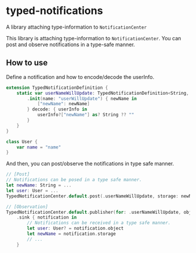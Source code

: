 # typed-notifications
A library attaching type-information to `NotificationCenter`

This library is attaching type-information to `NotificationCenter`.
You can post and observe notifications in a type-safe manner.

## How to use
Define a notification and how to encode/decode the userInfo.
```swift
extension TypedNotificationDefinition {
    static var userNameWillUpdate: TypedNotificationDefinition<String, User> {
        .init(name: "userWillUpdate") { newName in
            ["newName": newName]
        } decode: { userInfo in
            userInfo?["newName"] as? String ?? ""
        }
    }
}

class User {
    var name = "name"
}
```

And then, you can post/observe the notifications in type safe manner.
```swift
// [Post]
// Notifications can be posed in a type safe manner.
let newName: String = ...
let user: User = ...
TypedNotificationCenter.default.post(.userNameWillUpdate, storage: newName, object: user)

// [Observation]
TypedNotificationCenter.default.publisher(for: .userNameWillUpdate, object: user)
    .sink { notification in
        // Notifications can be received in a type safe manner.
        let user: User? = notification.object
        let newName = notification.storage
        // ...
    }
```
